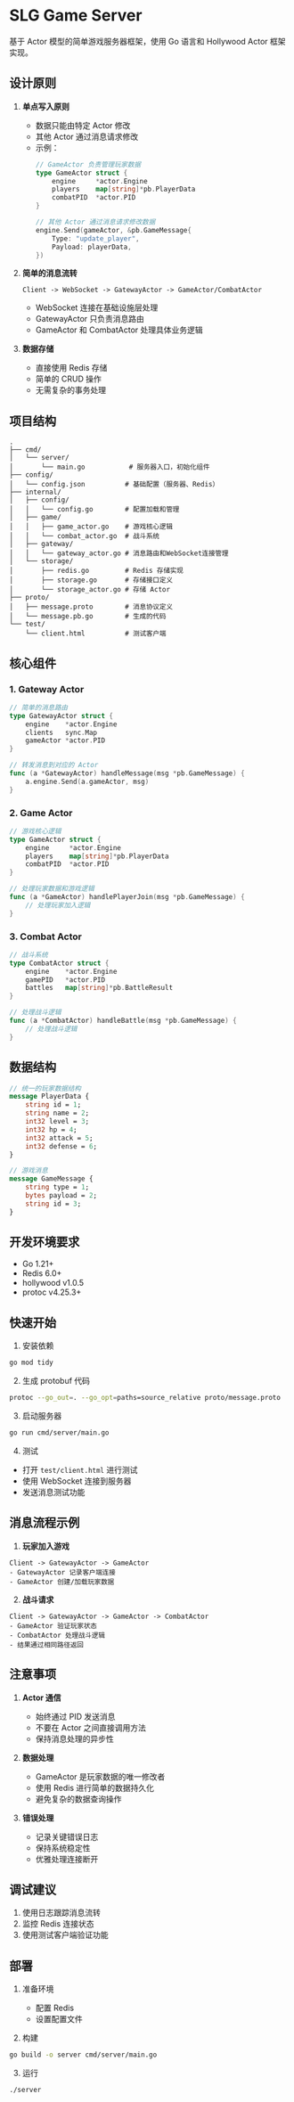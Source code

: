 # SLG Game Server

基于 Actor 模型的简单游戏服务器框架，使用 Go 语言和 Hollywood Actor 框架实现。

## 设计原则

1. **单点写入原则**
   - 数据只能由特定 Actor 修改
   - 其他 Actor 通过消息请求修改
   - 示例：
     ```go
     // GameActor 负责管理玩家数据
     type GameActor struct {
         engine     *actor.Engine
         players    map[string]*pb.PlayerData
         combatPID  *actor.PID
     }

     // 其他 Actor 通过消息请求修改数据
     engine.Send(gameActor, &pb.GameMessage{
         Type: "update_player",
         Payload: playerData,
     })
     ```

2. **简单的消息流转**
   ```
   Client -> WebSocket -> GatewayActor -> GameActor/CombatActor
   ```
   - WebSocket 连接在基础设施层处理
   - GatewayActor 只负责消息路由
   - GameActor 和 CombatActor 处理具体业务逻辑

3. **数据存储**
   - 直接使用 Redis 存储
   - 简单的 CRUD 操作
   - 无需复杂的事务处理

## 项目结构

```
.
├── cmd/
│   └── server/
│       └── main.go           # 服务器入口，初始化组件
├── config/
│   └── config.json          # 基础配置（服务器、Redis）
├── internal/
│   ├── config/
│   │   └── config.go        # 配置加载和管理
│   ├── game/
│   │   ├── game_actor.go    # 游戏核心逻辑
│   │   └── combat_actor.go  # 战斗系统
│   ├── gateway/
│   │   └── gateway_actor.go # 消息路由和WebSocket连接管理
│   └── storage/
│       ├── redis.go         # Redis 存储实现
│       ├── storage.go       # 存储接口定义
│       └── storage_actor.go # 存储 Actor
├── proto/
│   ├── message.proto        # 消息协议定义
│   └── message.pb.go        # 生成的代码
└── test/
    └── client.html          # 测试客户端
```

## 核心组件

### 1. Gateway Actor
```go
// 简单的消息路由
type GatewayActor struct {
    engine    *actor.Engine
    clients   sync.Map
    gameActor *actor.PID
}

// 转发消息到对应的 Actor
func (a *GatewayActor) handleMessage(msg *pb.GameMessage) {
    a.engine.Send(a.gameActor, msg)
}
```

### 2. Game Actor
```go
// 游戏核心逻辑
type GameActor struct {
    engine     *actor.Engine
    players    map[string]*pb.PlayerData
    combatPID  *actor.PID
}

// 处理玩家数据和游戏逻辑
func (a *GameActor) handlePlayerJoin(msg *pb.GameMessage) {
    // 处理玩家加入逻辑
}
```

### 3. Combat Actor
```go
// 战斗系统
type CombatActor struct {
    engine    *actor.Engine
    gamePID   *actor.PID
    battles   map[string]*pb.BattleResult
}

// 处理战斗逻辑
func (a *CombatActor) handleBattle(msg *pb.GameMessage) {
    // 处理战斗逻辑
}
```

## 数据结构

```protobuf
// 统一的玩家数据结构
message PlayerData {
    string id = 1;
    string name = 2;
    int32 level = 3;
    int32 hp = 4;
    int32 attack = 5;
    int32 defense = 6;
}

// 游戏消息
message GameMessage {
    string type = 1;
    bytes payload = 2;
    string id = 3;
}
```

## 开发环境要求

- Go 1.21+
- Redis 6.0+
- hollywood v1.0.5
- protoc v4.25.3+

## 快速开始

1. 安装依赖
```bash
go mod tidy
```

2. 生成 protobuf 代码
```bash
protoc --go_out=. --go_opt=paths=source_relative proto/message.proto
```

3. 启动服务器
```bash
go run cmd/server/main.go
```

4. 测试
- 打开 `test/client.html` 进行测试
- 使用 WebSocket 连接到服务器
- 发送消息测试功能

## 消息流程示例

1. **玩家加入游戏**
```
Client -> GatewayActor -> GameActor
- GatewayActor 记录客户端连接
- GameActor 创建/加载玩家数据
```

2. **战斗请求**
```
Client -> GatewayActor -> GameActor -> CombatActor
- GameActor 验证玩家状态
- CombatActor 处理战斗逻辑
- 结果通过相同路径返回
```

## 注意事项

1. **Actor 通信**
   - 始终通过 PID 发送消息
   - 不要在 Actor 之间直接调用方法
   - 保持消息处理的异步性

2. **数据处理**
   - GameActor 是玩家数据的唯一修改者
   - 使用 Redis 进行简单的数据持久化
   - 避免复杂的数据查询操作

3. **错误处理**
   - 记录关键错误日志
   - 保持系统稳定性
   - 优雅处理连接断开

## 调试建议

1. 使用日志跟踪消息流转
2. 监控 Redis 连接状态
3. 使用测试客户端验证功能

## 部署

1. 准备环境
   - 配置 Redis
   - 设置配置文件

2. 构建
```bash
go build -o server cmd/server/main.go
```

3. 运行
```bash
./server
``` 